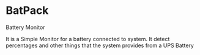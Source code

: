 # BatPack
Battery Monitor


It is a Simple Monitor for a battery connected to system. It detect percentages and other things that the system provides from a UPS Battery
